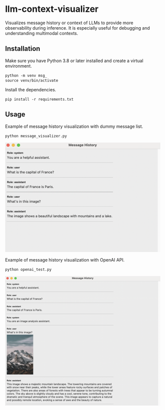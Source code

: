 # llm-context-visualizer
Visualizes message history or context of LLMs to provide more observability during inference. It is especially useful for debugging and understanding multimodal contexts.

## Installation

Make sure you have Python 3.8 or later installed and create a virtual environment.

```
python -m venv msg_
source venv/bin/activate
```

Install the dependencies.

```
pip install -r requirements.txt
```

## Usage

Example of message history visualization with dummy message list.
```
python message_visualizer.py
```

![Message Visualizer Output](message_visualizer_output.png)

Example of message history visualization with OpenAI API.
```
python openai_test.py
```

![OpenAI API Output](openai_api_output.png)

